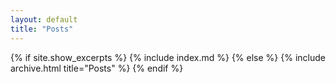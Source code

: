 ```yaml
---
layout: default
title: "Posts"
---
```

 
{% if site.show_excerpts %}
  {% include index.md %}
{% else %}
  {% include archive.html title="Posts" %}
{% endif %}
